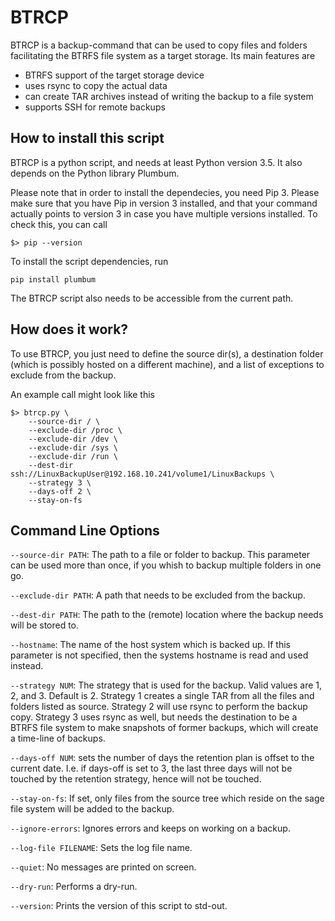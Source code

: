 
# BTRCP

BTRCP is a backup-command that can be used to copy files and folders
facilitating the BTRFS file system as a target storage. Its main features are

* BTRFS support of the target storage device
* uses rsync to copy the actual data
* can create TAR archives instead of writing the backup to a file system
* supports SSH for remote backups

## How to install this script

BTRCP is a python script, and needs at least Python version 3.5. It also
depends on the Python library Plumbum.

Please note that in order to install the dependecies, you need Pip 3. Please
make sure that you have Pip in version 3 installed, and that your command
actually points to version 3 in case you have multiple versions installed.
To check this, you can call

```
$> pip --version
```

To install the script dependencies, run

```
pip install plumbum
```

The BTRCP script also needs to be accessible from the current path.

## How does it work?

To use BTRCP, you just need to define the source dir(s), a destination
folder (which is possibly hosted on a different machine), and a list of
exceptions to exclude from the backup.

An example call might look like this

```
$> btrcp.py \
    --source-dir / \
    --exclude-dir /proc \
    --exclude-dir /dev \
    --exclude-dir /sys \
    --exclude-dir /run \
    --dest-dir ssh://LinuxBackupUser@192.168.10.241/volume1/LinuxBackups \
    --strategy 3 \
    --days-off 2 \
    --stay-on-fs
```

## Command Line Options

`--source-dir PATH`: The path to a file or folder to backup. This parameter can be used more than once, if you whish to backup multiple folders in one go.

`--exclude-dir PATH`: A path that needs to be excluded from the backup.

`--dest-dir PATH`: The path to the (remote) location where the backup needs will be stored to.

`--hostname`: The name of the host system which is backed up. If this parameter is not specified, then the systems hostname is read and used instead.

`--strategy NUM`: The strategy that is used for the backup. Valid values are 1, 2, and 3. Default is 2. Strategy 1 creates a single TAR from all the files and folders listed as source. Strategy 2 will use rsync to perform the backup copy. Strategy 3 uses rsync as well, but needs the destination to be a BTRFS file system to make snapshots of former backups, which will create a time-line of backups.

`--days-off NUM`: sets the number of days the retention plan is offset to the current date. I.e. if days-off is set to 3, the last three days will not be touched by the retention strategy, hence will not be touched.

`--stay-on-fs`: If set, only files from the source tree which reside on the sage file system will be added to the backup.

`--ignore-errors`: Ignores errors and keeps on working on a backup.

`--log-file FILENAME`: Sets the log file name.

`--quiet`: No messages are printed on screen.

`--dry-run`: Performs a dry-run.

`--version`: Prints the version of this script to std-out.
